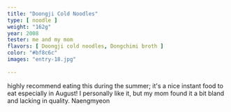 ```yaml
---
title: "Doongji Cold Noodles"
type: [ noodle ]
weight: "162g"
year: 2008
tester: me and my mom
flavors: [ Doongji cold noodles, Dongchimi broth ]
color: "#bf8c6c"
images: "entry-18.jpg"
 
---
```


highly recommend eating this during the summer; it's a nice instant food to eat especially in August! I personally like it, but my mom found it a bit bland and lacking in quality.
Naengmyeon

